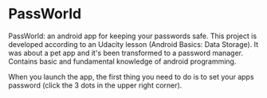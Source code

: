 # PassWorld
PassWorld: an android app for keeping your passwords safe. 
This project is developed according to an Udacity lesson (Android Basics: Data Storage). 
It was about a pet app and it's been transformed to a password manager.
Contains basic and fundamental knowledge of android programming.

When you launch the app, the first thing you need to do is to set your apps password (click the 3 dots in the upper right corner). 
